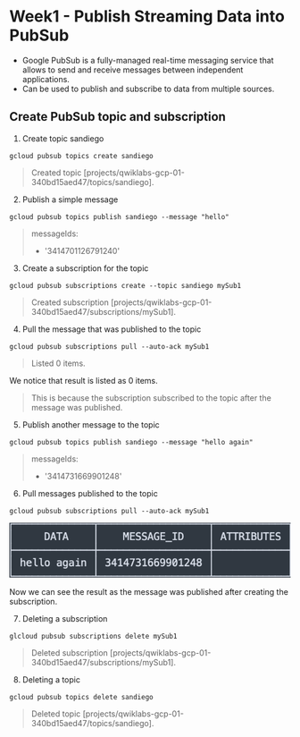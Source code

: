 # Week1 - Publish Streaming Data into PubSub

- Google PubSub is a fully-managed real-time messaging service that allows to send and receive messages between independent applications. 
- Can be used to publish and subscribe to data from multiple sources.

## Create PubSub topic and subscription

1. Create topic sandiego
```
gcloud pubsub topics create sandiego
```
> Created topic [projects/qwiklabs-gcp-01-340bd15aed47/topics/sandiego].

2. Publish a simple message
```
gcloud pubsub topics publish sandiego --message "hello"
```
> messageIds:
> - '3414701126791240'

3. Create a subscription for the topic
```
gcloud pubsub subscriptions create --topic sandiego mySub1
```
> Created subscription [projects/qwiklabs-gcp-01-340bd15aed47/subscriptions/mySub1].

4. Pull the message that was published to the topic
```
gcloud pubsub subscriptions pull --auto-ack mySub1
```
> Listed 0 items.

We notice that result is listed as 0 items.
> This is because the subscription subscribed to the topic after the message was published.

5. Publish another message to the topic
```
gcloud pubsub topics publish sandiego --message "hello again"
```
> messageIds:
> - '3414731669901248'

6. Pull messages published to the topic
```
gcloud pubsub subscriptions pull --auto-ack mySub1
```
![pull-response](https://github.com/AbhijithReddy/DataEngineeringGCP/blob/main/BuildingResilientStreamingAnalyticsSystemsonGCP/pull-response.png)

Now we can see the result as the message was published after creating the subscription.

7. Deleting a subscription
```
glcloud pubsub subscriptions delete mySub1
```
> Deleted subscription [projects/qwiklabs-gcp-01-340bd15aed47/subscriptions/mySub1].

8. Deleting a topic
```
gcloud pubsub topics delete sandiego
```
> Deleted topic [projects/qwiklabs-gcp-01-340bd15aed47/topics/sandiego].